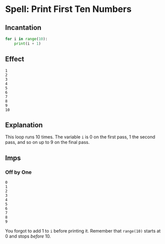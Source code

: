 # Spell: Print First Ten Numbers

## Incantation

```python
for i in range(10):
    print(i + 1)
```

## Effect

```
1
2
3
4
5
6
7
8
9
10
```

## Explanation

This loop runs 10 times. The variable `i` is 0 on the first pass, 1 the second pass, and so on up to 9 on the final
pass.

## Imps

### Off by One

```
0
1
2
3
4
5
6
7
8
9
```

You forgot to add 1 to `i` before printing it. Remember that `range(10)` starts at 0 and stops *before* 10.

